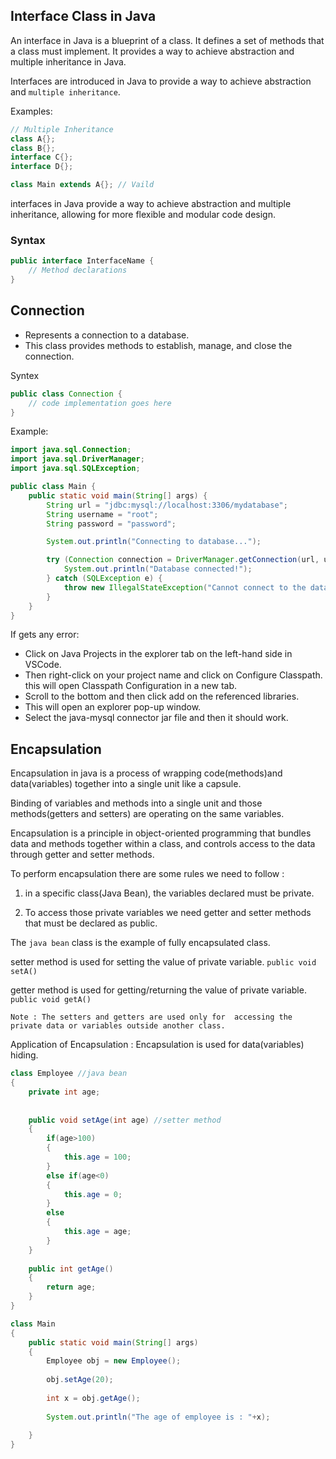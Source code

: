 ## Interface Class in Java

An interface in Java is a blueprint of a class. It defines a set of methods that a class must implement. It provides a way to achieve abstraction and multiple inheritance in Java.

Interfaces are introduced in Java to provide a way to achieve abstraction and `multiple inheritance`.

Examples:

```java
// Multiple Inheritance
class A{};
class B{};
interface C{};
interface D{};

class Main extends A{}; // Vaild


```



interfaces in Java provide a way to achieve abstraction and multiple inheritance, allowing for more flexible and modular code design.


### Syntax
```java
public interface InterfaceName {
    // Method declarations
}
```

## Connection
 * Represents a connection to a database.
 * This class provides methods to establish, manage, and close the connection.

Syntex

```java
public class Connection {
    // code implementation goes here
}
```

Example:

```java
import java.sql.Connection;
import java.sql.DriverManager;
import java.sql.SQLException;

public class Main {
    public static void main(String[] args) {
        String url = "jdbc:mysql://localhost:3306/mydatabase";
        String username = "root";
        String password = "password";

        System.out.println("Connecting to database...");

        try (Connection connection = DriverManager.getConnection(url, username, password)) {
            System.out.println("Database connected!");
        } catch (SQLException e) {
            throw new IllegalStateException("Cannot connect to the database!", e);
        }
    }
}
```

If gets any error:

- Click on Java Projects in the explorer tab on the left-hand side in VSCode. 
- Then right-click on your project name and click on Configure Classpath. this will open Classpath Configuration in a new tab. 
- Scroll to the bottom and then click add on the referenced libraries. 
- This will open an explorer pop-up window. 
- Select the java-mysql connector jar file and then it should work.

## Encapsulation

Encapsulation in java is a process of wrapping code(methods)and data(variables) together into a single unit like a capsule.

Binding of variables and methods into a single unit and
 those methods(getters and setters) are operating on the same variables.

Encapsulation is a principle in object-oriented programming that bundles data and methods together within a class, and controls access to the data through getter and setter methods.

To perform encapsulation there are some rules we need to follow :

1. in a specific class(Java Bean), the variables declared must be private.

2. To access those private variables we need getter and setter methods 
that must be declared as public.

The `java bean` class is the example of fully encapsulated class.  

setter method is used for setting the value of private variable. `public void setA()`

getter method is used for getting/returning the value of private variable. `public void getA()`

`Note : The setters and getters are used only for 
accessing the private data or variables outside another class.`

Application of Encapsulation :
Encapsulation is used for data(variables) hiding.

```java
class Employee //java bean
{
	private int age;
                   
	
	public void setAge(int age) //setter method
	{
		if(age>100)
		{
			this.age = 100;
		}
		else if(age<0)
		{
			this.age = 0;
		}
		else
		{
			this.age = age;
		}
	}
	
	public int getAge()
	{
		return age;
	}
}

class Main 
{
	public static void main(String[] args)
	{
		Employee obj = new Employee();
	
		obj.setAge(20);
		
		int x = obj.getAge();
		
		System.out.println("The age of employee is : "+x);
		
	}
}
```
